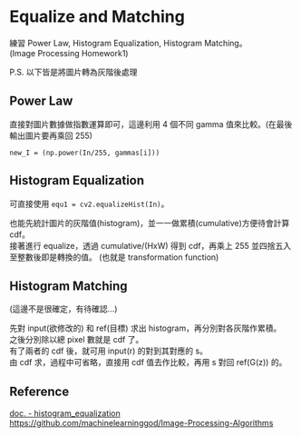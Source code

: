 # Equalize and Matching

練習 Power Law, Histogram Equalization, Histogram Matching。  
(Image Processing Homework1)  

P.S. 以下皆是將圖片轉為灰階後處理

## Power Law

直接對圖片數據做指數運算即可，這邊利用 4 個不同 gamma 值來比較。(在最後輸出圖片要再乘回 255)

`new_I = (np.power(In/255, gammas[i]))`

## Histogram Equalization

可直接使用 `equ1 = cv2.equalizeHist(In)`。  

也能先統計圖片的灰階值(histogram)，並一一做累積(cumulative)方便待會計算 cdf。  
接著進行 equalize，透過 cumulative/(HxW) 得到 cdf，再乘上 255 並四捨五入至整數後即是轉換的值。
(也就是 transformation function)

## Histogram Matching

(這邊不是很確定，有待確認...)

先對 input(欲修改的) 和 ref(目標) 求出 histogram，再分別對各灰階作累積。  
之後分別除以總 pixel 數就是 cdf 了。  
有了兩者的 cdf 後，就可用 input(r) 的對到其對應的 s。  
由 cdf 求，過程中可省略，直接用 cdf 值去作比較，再用 s 對回 ref(G(z)) 的。

## Reference

[doc. - histogram_equalization](https://docs.opencv.org/3.1.0/d5/daf/tutorial_py_histogram_equalization.html)  
https://github.com/machinelearninggod/Image-Processing-Algorithms
